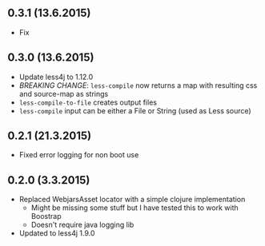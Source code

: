 ## 0.3.1 (13.6.2015)

- Fix

## 0.3.0 (13.6.2015)

- Update less4j to 1.12.0
- *BREAKING CHANGE*: `less-compile` now returns a map with
  resulting css and source-map as strings
- `less-compile-to-file` creates output files
- `less-compile` input can be either a File or String (used as Less source)

## 0.2.1 (21.3.2015)

- Fixed error logging for non boot use

## 0.2.0 (3.3.2015)

- Replaced WebjarsAsset locator with a simple clojure implementation
  - Might be missing some stuff but I have tested this to work with Boostrap
  - Doesn't require java logging lib
- Updated to less4j 1.9.0

